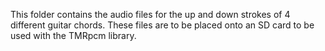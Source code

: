 This folder contains the audio files for the up and down strokes of 4 different guitar chords. These files are to be placed onto an SD
card to be used with the TMRpcm library.
